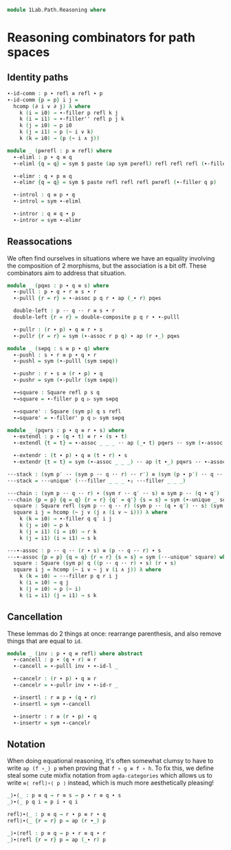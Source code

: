 <!--
```agda
open import 1Lab.Path.Groupoid
open import 1Lab.Path
open import 1Lab.Type
```
-->

```agda
module 1Lab.Path.Reasoning where
```

# Reasoning combinators for path spaces

<!--
```agda
private variable
  ℓ : Level
  A : Type ℓ
  x y : A
  p p′ q q′ r r′ s s′ t u v : x ≡ y

∙-filler''
  : ∀ {ℓ} {A : Type ℓ} {x y z : A} (p : x ≡ y) (q : y ≡ z)
  → Square refl (sym p) q (p ∙ q)
∙-filler'' {x = x} {y} {z} p q i j =
  hcomp (∂ i ∨ ~ j) λ where
    k (i = i0) → p (~ j)
    k (i = i1) → q (j ∧ k)
    k (j = i0) → y
    k (k = i0) → p (i ∨ ~ j)

pasteP
  : ∀ {ℓ} {A : Type ℓ} {w w′ x x′ y y′ z z′ : A}
    {p p′ q q′ r r′ s s′}
    {α β γ δ}
  → Square α p p′ β
  → Square α q q′ γ
  → Square β r r′ δ
  → Square γ s s′ δ
  → Square {a00 = w}  {x}  {y}  {z}  p  q  r  s
  → Square {a00 = w′} {x′} {y′} {z′} p′ q′ r′ s′
pasteP top left right bottom square i j = hcomp (∂ i ∨ ∂ j) λ where
  k (i = i0) → left k j
  k (i = i1) → right k j
  k (j = i0) → top k i
  k (j = i1) → bottom k i
  k (k = i0) → square i j

paste
  : p ≡ p′ → q ≡ q′ → r ≡ r′ → s ≡ s′
  → Square p q r s
  → Square p′ q′ r′ s′
paste p q r s = pasteP p q r s
```
-->

## Identity paths

```agda
∙-id-comm : p ∙ refl ≡ refl ∙ p
∙-id-comm {p = p} i j =
  hcomp (∂ i ∨ ∂ j) λ where
    k (i = i0) → ∙-filler p refl k j
    k (i = i1) → ∙-filler'' refl p j k
    k (j = i0) → p i0
    k (j = i1) → p (~ i ∨ k)
    k (k = i0) → (p (~ i ∧ j))

module _ (p≡refl : p ≡ refl) where
  ∙-eliml : p ∙ q ≡ q
  ∙-eliml {q = q} = sym $ paste (ap sym p≡refl) refl refl refl (∙-filler' p q)

  ∙-elimr : q ∙ p ≡ q
  ∙-elimr {q = q} = sym $ paste refl refl refl p≡refl (∙-filler q p)

  ∙-introl : q ≡ p ∙ q
  ∙-introl = sym ∙-eliml

  ∙-intror : q ≡ q ∙ p
  ∙-intror = sym ∙-elimr
```

## Reassocations

We often find ourselves in situations where we have an equality
involving the composition of 2 morphisms, but the association
is a bit off. These combinators aim to address that situation.

```agda
module _ (pq≡s : p ∙ q ≡ s) where
  ∙-pulll : p ∙ q ∙ r ≡ s ∙ r
  ∙-pulll {r = r} = ∙-assoc p q r ∙ ap (_∙ r) pq≡s

  double-left : p ·· q ·· r ≡ s ∙ r
  double-left {r = r} = double-composite p q r ∙ ∙-pulll

  ∙-pullr : (r ∙ p) ∙ q ≡ r ∙ s
  ∙-pullr {r = r} = sym (∙-assoc r p q) ∙ ap (r ∙_) pq≡s

module _ (s≡pq : s ≡ p ∙ q) where
  ∙-pushl : s ∙ r ≡ p ∙ q ∙ r
  ∙-pushl = sym (∙-pulll (sym s≡pq))

  ∙-pushr : r ∙ s ≡ (r ∙ p) ∙ q
  ∙-pushr = sym (∙-pullr (sym s≡pq))

  ∙→square : Square refl p s q
  ∙→square = ∙-filler p q ▷ sym s≡pq

  ∙→square' : Square (sym p) q s refl
  ∙→square' = ∙-filler' p q ▷ sym s≡pq

module _ (pq≡rs : p ∙ q ≡ r ∙ s) where
  ∙-extendl : p ∙ (q ∙ t) ≡ r ∙ (s ∙ t)
  ∙-extendl {t = t} = ∙-assoc _ _ _ ·· ap (_∙ t) pq≡rs ·· sym (∙-assoc _ _ _)

  ∙-extendr : (t ∙ p) ∙ q ≡ (t ∙ r) ∙ s
  ∙-extendr {t = t} = sym (∙-assoc _ _ _) ·· ap (t ∙_) pq≡rs ·· ∙-assoc _ _ _

··-stack : (sym p′ ·· (sym p ·· q ·· r) ·· r′) ≡ (sym (p ∙ p′) ·· q ·· (r ∙ r′))
··-stack = ··-unique' (··-filler _ _ _ ∙₂ ··-filler _ _ _)

··-chain : (sym p ·· q ·· r) ∙ (sym r ·· q′ ·· s) ≡ sym p ·· (q ∙ q′) ·· s
··-chain {p = p} {q = q} {r = r} {q′ = q′} {s = s} = sym (∙-unique _ square) where
  square : Square refl (sym p ·· q ·· r) (sym p ·· (q ∙ q′) ·· s) (sym r ·· q′ ·· s)
  square i j = hcomp (~ j ∨ (j ∧ (i ∨ ~ i))) λ where
    k (k = i0) → ∙-filler q q′ i j
    k (j = i0) → p k
    k (j = i1) (i = i0) → r k
    k (j = i1) (i = i1) → s k

··-∙-assoc : p ·· q ·· (r ∙ s) ≡ (p ·· q ·· r) ∙ s
··-∙-assoc {p = p} {q = q} {r = r} {s = s} = sym (··-unique' square) where
  square : Square (sym p) q ((p ·· q ·· r) ∙ s) (r ∙ s)
  square i j = hcomp (~ i ∨ ~ j ∨ (i ∧ j)) λ where
    k (k = i0) → ··-filler p q r i j
    k (i = i0) → q j
    k (j = i0) → p (~ i)
    k (i = i1) (j = i1) → s k
```

## Cancellation

These lemmas do 2 things at once: rearrange parenthesis, and also remove
things that are equal to `id`.

```agda
module _ (inv : p ∙ q ≡ refl) where abstract
  ∙-cancell : p ∙ (q ∙ r) ≡ r
  ∙-cancell = ∙-pulll inv ∙ ∙-id-l _

  ∙-cancelr : (r ∙ p) ∙ q ≡ r
  ∙-cancelr = ∙-pullr inv ∙ ∙-id-r _

  ∙-insertl : r ≡ p ∙ (q ∙ r)
  ∙-insertl = sym ∙-cancell

  ∙-insertr : r ≡ (r ∙ p) ∙ q
  ∙-insertr = sym ∙-cancelr
```

## Notation

When doing equational reasoning, it's often somewhat clumsy to have to write
`ap (f ∘_) p` when proving that `f ∘ g ≡ f ∘ h`. To fix this, we define steal
some cute mixfix notation from `agda-categories` which allows us to write
`≡⟨ refl⟩∘⟨ p ⟩` instead, which is much more aesthetically pleasing!

```agda
_⟩∙⟨_ : p ≡ q → r ≡ s → p ∙ r ≡ q ∙ s
_⟩∙⟨_ p q i = p i ∙ q i

refl⟩∙⟨_ : p ≡ q → r ∙ p ≡ r ∙ q
refl⟩∙⟨_ {r = r} p = ap (r ∙_) p

_⟩∙⟨refl : p ≡ q → p ∙ r ≡ q ∙ r
_⟩∙⟨refl {r = r} p = ap (_∙ r) p
```
